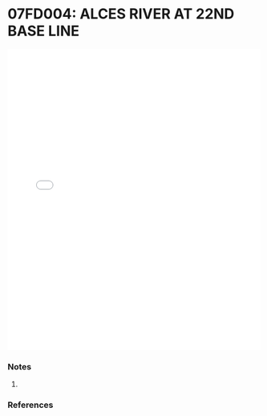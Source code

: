 # 07FD004: ALCES RIVER AT 22ND BASE LINE

<iframe src="/distribution_estimation/_static/stations/07FD004_fdc.html" width="100%" height="600" frameborder="0"></iframe>

### Notes
1. 

### References

